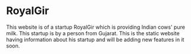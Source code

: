 # RoyalGir
This website is of a startup RoyalGir which is providing Indian cows' pure milk. This startup is by a person from Gujarat. This is the static website having information about his startup and will be adding new features in it soon.
